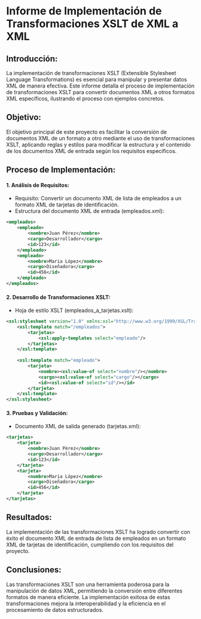 # **Informe de Implementación de Transformaciones XSLT de XML a XML**

## **Introducción:**
La implementación de transformaciones XSLT (Extensible Stylesheet Language Transformations) es esencial para manipular y presentar datos XML de manera efectiva. Este informe detalla el proceso de implementación de transformaciones XSLT para convertir documentos XML a otros formatos XML específicos, ilustrando el proceso con ejemplos concretos.

## **Objetivo:**
El objetivo principal de este proyecto es facilitar la conversión de documentos XML de un formato a otro mediante el uso de transformaciones XSLT, aplicando reglas y estilos para modificar la estructura y el contenido de los documentos XML de entrada según los requisitos específicos.

## **Proceso de Implementación:**

#### 1. **Análisis de Requisitos:**
   - Requisito: Convertir un documento XML de lista de empleados a un formato XML de tarjetas de identificación.
   - Estructura del documento XML de entrada (empleados.xml):
   
   ```xml
   <empleados>
       <empleado>
           <nombre>Juan Pérez</nombre>
           <cargo>Desarrollador</cargo>
           <id>123</id>
       </empleado>
       <empleado>
           <nombre>Maria López</nombre>
           <cargo>Diseñadora</cargo>
           <id>456</id>
       </empleado>
   </empleados>
   ```
   
#### 2. **Desarrollo de Transformaciones XSLT:**
   - Hoja de estilo XSLT (empleados_a_tarjetas.xslt):
   
   ```xml
   <xsl:stylesheet version="1.0" xmlns:xsl="http://www.w3.org/1999/XSL/Transform">
       <xsl:template match="/empleados">
           <tarjetas>
               <xsl:apply-templates select="empleado"/>
           </tarjetas>
       </xsl:template>
       
       <xsl:template match="empleado">
           <tarjeta>
               <nombre><xsl:value-of select="nombre"/></nombre>
               <cargo><xsl:value-of select="cargo"/></cargo>
               <id><xsl:value-of select="id"/></id>
           </tarjeta>
       </xsl:template>
   </xsl:stylesheet>
   ```
   
#### 3. **Pruebas y Validación:**
   - Documento XML de salida generado (tarjetas.xml):
   
   ```xml
   <tarjetas>
       <tarjeta>
           <nombre>Juan Pérez</nombre>
           <cargo>Desarrollador</cargo>
           <id>123</id>
       </tarjeta>
       <tarjeta>
           <nombre>Maria López</nombre>
           <cargo>Diseñadora</cargo>
           <id>456</id>
       </tarjeta>
   </tarjetas>
   ```

## **Resultados:**
La implementación de las transformaciones XSLT ha logrado convertir con éxito el documento XML de entrada de lista de empleados en un formato XML de tarjetas de identificación, cumpliendo con los requisitos del proyecto.

## **Conclusiones:**
Las transformaciones XSLT son una herramienta poderosa para la manipulación de datos XML, permitiendo la conversión entre diferentes formatos de manera eficiente. La implementación exitosa de estas transformaciones mejora la interoperabilidad y la eficiencia en el procesamiento de datos estructurados.
